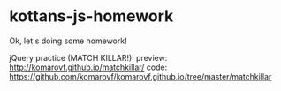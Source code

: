 kottans-js-homework
===================

Ok, let's doing some homework!


jQuery practice (MATCH KILLAR!):
preview: http://komarovf.github.io/matchkillar/
code: https://github.com/komarovf/komarovf.github.io/tree/master/matchkillar

